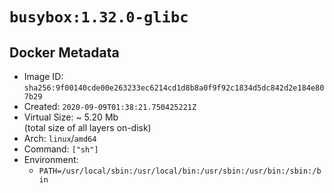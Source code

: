 # `busybox:1.32.0-glibc`

## Docker Metadata

- Image ID: `sha256:9f00140cde00e263233ec6214cd1d8b8a0f9f92c1834d5dc842d2e184e807b29`
- Created: `2020-09-09T01:38:21.750425221Z`
- Virtual Size: ~ 5.20 Mb  
  (total size of all layers on-disk)
- Arch: `linux`/`amd64`
- Command: `["sh"]`
- Environment:
  - `PATH=/usr/local/sbin:/usr/local/bin:/usr/sbin:/usr/bin:/sbin:/bin`
